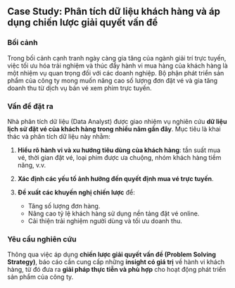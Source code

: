 ## Case Study: Phân tích dữ liệu khách hàng và áp dụng chiến lược giải quyết vấn đề

### Bối cảnh

Trong bối cảnh cạnh tranh ngày càng gia tăng của ngành giải trí trực tuyến, việc tối ưu hóa trải nghiệm và thúc đẩy hành vi mua hàng của khách hàng là một nhiệm vụ quan trọng đối với các doanh nghiệp. Bộ phận phát triển sản phẩm của công ty mong muốn nâng cao số lượng đơn đặt vé và gia tăng doanh thu từ dịch vụ bán vé xem phim trực tuyến.

### Vấn đề đặt ra

Nhà phân tích dữ liệu (Data Analyst) được giao nhiệm vụ nghiên cứu **dữ liệu lịch sử đặt vé của khách hàng trong nhiều năm gần đây**. Mục tiêu là khai thác và phân tích dữ liệu này nhằm:

1. **Hiểu rõ hành vi và xu hướng tiêu dùng của khách hàng**: tần suất mua vé, thời gian đặt vé, loại phim được ưa chuộng, nhóm khách hàng tiềm năng, v.v.
2. **Xác định các yếu tố ảnh hưởng đến quyết định mua vé trực tuyến**.
3. **Đề xuất các khuyến nghị chiến lược** để:

   * Tăng số lượng đơn hàng.
   * Nâng cao tỷ lệ khách hàng sử dụng nền tảng đặt vé online.
   * Cải thiện trải nghiệm người dùng và tối ưu doanh thu.

### Yêu cầu nghiên cứu

Thông qua việc áp dụng **chiến lược giải quyết vấn đề (Problem Solving Strategy)**, báo cáo cần cung cấp những **insight có giá trị** về hành vi khách hàng, từ đó đưa ra **giải pháp thực tiễn và phù hợp** cho hoạt động phát triển sản phẩm của công ty.